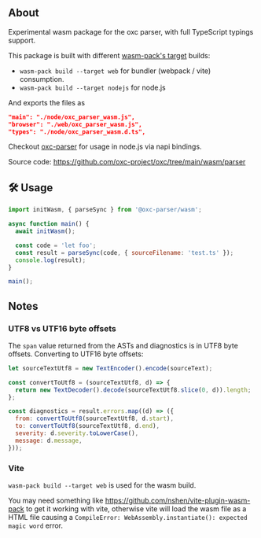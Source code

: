 ## About

Experimental wasm package for the oxc parser, with full TypeScript typings support.

This package is built with different [wasm-pack's target](https://rustwasm.github.io/docs/wasm-bindgen/reference/deployment.html) builds:

- `wasm-pack build --target web` for bundler (webpack / vite) consumption.
- `wasm-pack build --target nodejs` for node.js

And exports the files as

```json
"main": "./node/oxc_parser_wasm.js",
"browser": "./web/oxc_parser_wasm.js",
"types": "./node/oxc_parser_wasm.d.ts",
```

Checkout [oxc-parser](https://www.npmjs.com/package/oxc-parser) for usage in node.js via napi bindings.

Source code: https://github.com/oxc-project/oxc/tree/main/wasm/parser

## 🛠️ Usage

```js
import initWasm, { parseSync } from '@oxc-parser/wasm';

async function main() {
  await initWasm();

  const code = 'let foo';
  const result = parseSync(code, { sourceFilename: 'test.ts' });
  console.log(result);
}

main();
```

## Notes

### UTF8 vs UTF16 byte offsets

The `span` value returned from the ASTs and diagnostics is in UTF8 byte offsets. Converting to UTF16 byte offsets:

```js
let sourceTextUtf8 = new TextEncoder().encode(sourceText);

const convertToUtf8 = (sourceTextUtf8, d) => {
  return new TextDecoder().decode(sourceTextUtf8.slice(0, d)).length;
};

const diagnostics = result.errors.map((d) => ({
  from: convertToUtf8(sourceTextUtf8, d.start),
  to: convertToUtf8(sourceTextUtf8, d.end),
  severity: d.severity.toLowerCase(),
  message: d.message,
}));
```

### Vite

`wasm-pack build --target web` is used for the wasm build.

You may need something like https://github.com/nshen/vite-plugin-wasm-pack to get it working with vite,
otherwise vite will load the wasm file as a HTML file causing a `CompileError: WebAssembly.instantiate(): expected magic word` error.
